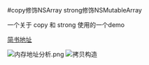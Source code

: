 #copy修饰NSArray strong修饰NSMutableArray

一个关于 copy 和 strong 使用的一个demo

[简书地址](http://www.jianshu.com/p/2008e585c1a0)

![内存地址分析.png](http://upload-images.jianshu.io/upload_images/674752-041c56e2ba475c40.png)
![拷贝构造](http://upload-images.jianshu.io/upload_images/674752-ae52e179842c1a90.png)
